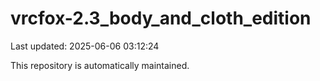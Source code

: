 # vrcfox-2.3_body_and_cloth_edition

Last updated: 2025-06-06 03:12:24

This repository is automatically maintained.

